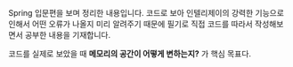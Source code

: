 Spring 입문편을 보며 정리한 내용입니다. 코드로 보아 인텔리제이의 강력한 기능으로 인해서 어떤 오류가 나올지
미리 알려주기 때문에 필기로 직접 코드를 따라서 작성해보면서 공부한 내용을 기재합니다.

코드를 실제로 보았을 때 **메모리의 공간이 어떻게 변하는지?** 가 핵심 목표다.
